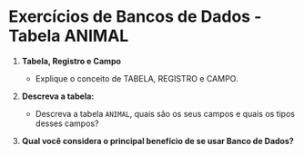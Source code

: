 # Exercícios de Bancos de Dados - Tabela ANIMAL

1. **Tabela, Registro e Campo**
    - Explique o conceito de TABELA, REGISTRO e CAMPO. 

2. **Descreva a tabela:**
    - Descreva a tabela `ANIMAL`, quais são os seus campos e quais os tipos desses campos?

3. **Qual você considera o principal benefício de se usar Banco de Dados?**
